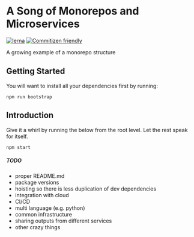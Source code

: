 # A Song of Monorepos and Microservices

[![lerna](https://img.shields.io/badge/maintained%20with-lerna-cc00ff.svg)](https://lerna.js.org/)
[![Commitizen friendly](https://img.shields.io/badge/commitizen-friendly-brightgreen.svg)](http://commitizen.github.io/cz-cli/)

A growing example of a monorepo structure

## Getting Started

You will want to install all your dependencies first by running:

```
npm run bootstrap
```

## Introduction

Give it a whirl by running the below from the root level. Let the rest speak for itself.

```
npm start
```

##### TODO

- proper README.md
- package versions
- hoisting so there is less duplication of dev dependencies
- integration with cloud
- CI/CD
- multi language (e.g. python)
- common infrastructure
- sharing outputs from different services
- other crazy things
